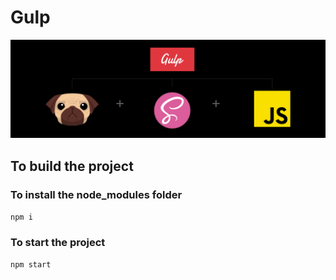 # Gulp
![Gulp Pug Sass](https://github.com/ilkrbk/gulp-sass-pug/blob/main/logo-builg.jpg)

## To build the project

### To install the node_modules folder

``
npm i
``

### To start the project

``
npm start
``